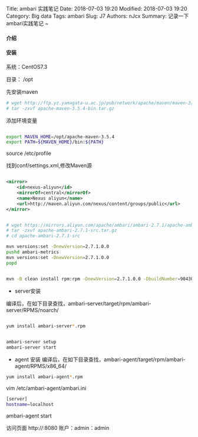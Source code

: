 Title: ambari 实践笔记
Date: 2018-07-03 19:20
Modified: 2018-07-03 19:20
Category: Big data
Tags: ambari
Slug: J7
Authors: nJcx
Summary: 记录一下ambari实践笔记 ~


#### 介绍


#### 安装

系统：CentOS7.3

目录： /opt

先安装maven

```bash
# wget http://ftp.yz.yamagata-u.ac.jp/pub/network/apache/maven/maven-3/3.5.4/binaries/apache-maven-3.5.4-bin.tar.gz
# tar -zxvf apache-maven-3.5.4-bin.tar.gz
```
添加环境变量

```bash

export MAVEN_HOME=/opt/apache-maven-3.5.4
export PATH=${MAVEN_HOME}/bin:${PATH}

```
source /etc/profile  

找到conf/settings.xml,修改Maven源

```xml

<mirror>  
    <id>nexus-aliyun</id>  
    <mirrorOf>central</mirrorOf>    
    <name>Nexus aliyun</name>  
    <url>http://maven.aliyun.com/nexus/content/groups/public</url>  
</mirror>  

```

```bash

# wget https://mirrors.aliyun.com/apache/ambari/ambari-2.7.1/apache-ambari-2.7.1-src.tar.gz 
# tar -zxvf apache-ambari-2.7.1-src.tar.gz
# cd apache-ambari-2.7.1-src

mvn versions:set -DnewVersion=2.7.1.0.0 
pushd ambari-metrics
mvn versions:set -DnewVersion=2.7.1.0.0
popd


```
```bash

mvn -B clean install rpm:rpm -DnewVersion=2.7.1.0.0 -DbuildNumber=90430db08a5f543a97d97918cf5f711f2786ad8a -DskipTests -Dpython.ver="python >= 2.6"

```

- server安装

编译后，在如下目录查找，ambari-server/target/rpm/ambari-server/RPMS/noarch/

```bash

yum install ambari-server*.rpm
 
```
```bash
ambari-server setup
ambari-server start
```

- agent 安装
编译后，在如下目录查找，ambari-agent/target/rpm/ambari-agent/RPMS/x86_64/ 

```bash
yum install ambari-agent*.rpm
```

vim /etc/ambari-agent/ambari.ini

```bash
[server]
hostname=localhost

```
ambari-agent start

访问页面
http://<ambari-server-host>:8080
账户：admin：admin
